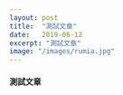 ```yaml
---
layout: post
title:  "測試文章"
date:   2019-06-12
excerpt: "測試文章"
image: "/images/rumia.jpg"
---
```


#### 測試文章
